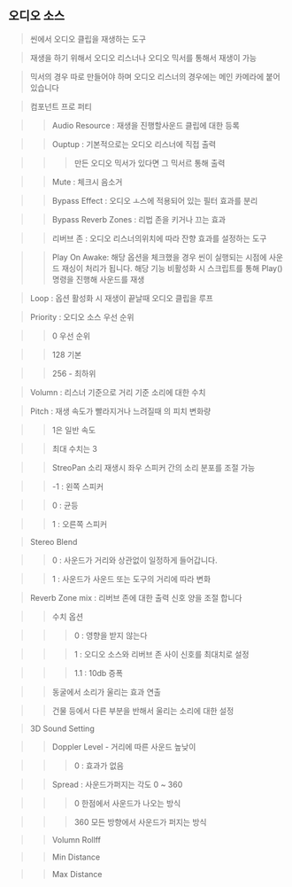 ## 오디오 소스

> 씬에서 오디오 클립을 재생하는 도구

>재생을 하기 위해서 오디오 리스너나 오디오 믹서를 통해서 재생이 가능

>믹서의 경우 따로 만들어야 하며 오디오 리스너의 경우에는 메인 카메라에 붙어 있습니다

>컴포넌트 프로 퍼티

>>Audio Resource : 재생을 진행할사운드 클립에 대한 등록

>>Ouptup : 기본적으로는 오디오 리스너에 직접 출력

>>>만든 오디오 믹서가 있다면 그 믹서르 통해 출력

>>Mute : 체크시 음소거

>>Bypass Effect : 오디오 ㅗ스에 적용되어 있는 필터 효과를 분리

>>Bypass Reverb Zones : 리법 존을 키거나 끄는 효과

>>리버브 존 : 오디오 리스너의위치에 따라 잔향 효과를 설정하는 도구

>>Play On Awake: 해당 옵션을 체크했을 경우 씬이 실행되는 시점에 사운드 재싱이 처리가 됩니다. 해당 기능 비활성화 시 스크립트를 통해 Play() 명령을 진행해 사운드를 재생

>Loop : 옵션 활성화 시 재생이 끝날때 오디오 클립을 루프

>Priority : 오디오 소스 우선 순위

>>0 우선 순위

>>128 기본

>>256 - 최하위

>Volumn : 리스너 기준으로 거리 기준 소리에 대한 수치

>Pitch : 재생 속도가 빨라지거나 느려질때 의 피치 변화량

>>1은 일반 속도

>>최대 수치는 3

>>StreoPan 소리 재생시 좌우 스피커 간의 소리 분포를 조절 가능

>>-1 : 왼쪽 스피커

>>0 : 균등

>>1 : 오른쪽 스피커

>Stereo Blend

>>0 : 사운드가 거리와 상관없이 일정하게 들어갑니다.

>>1 : 사운드가 사운드 또는 도구의 거리에 따라 변화

>Reverb Zone mix : 리버브 존에 대한 출력 신호 양을 조절 합니다

>>수치 옵션

>>>0 : 영향을 받지 않는다

>>>1 : 오디오 소스와 리버브 존 사이 신호를 최대치로 설정

>>>1.1 : 10db 증폭

>>동굴에서 소리가 울리는 효과 연출

>>건물 등에서 다른 부분을 반해서 울리는 소리에 대한 설정

>3D Sound Setting

>>Doppler Level - 거리에 따른 사운드 높낮이

>>>0 : 효과가 없음

>>Spread : 사운드가퍼지는 각도 0 ~ 360

>>>0 한점에서 사운드가 나오는 방식

>>>360 모든 방향에서 사운드가 퍼지는 방식

>>Volumn Rollff

>>Min Distance

>>Max Distance
